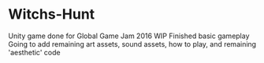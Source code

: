 # Witchs-Hunt
Unity game done for Global Game Jam 2016
WIP
Finished basic gameplay 
Going to add remaining art assets, sound assets, how to play, and remaining 'aesthetic' code
